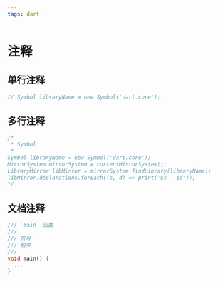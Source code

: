 ```yaml
---
tags: dart
---
```


# 注释

## 单行注释

```dart
// Symbol libraryName = new Symbol('dart.core');
```

## 多行注释

```dart
/*  
 * Symbol  
 *   
Symbol libraryName = new Symbol('dart.core');  
MirrorSystem mirrorSystem = currentMirrorSystem();  
LibraryMirror libMirror = mirrorSystem.findLibrary(libraryName);  
libMirror.declarations.forEach((s, d) => print('$s - $d'));   
*/
```

## 文档注释

```dart
/// `main` 函数  
///  
/// 符号  
/// 枚举  
///  
void main() {  
  ...  
}
```



